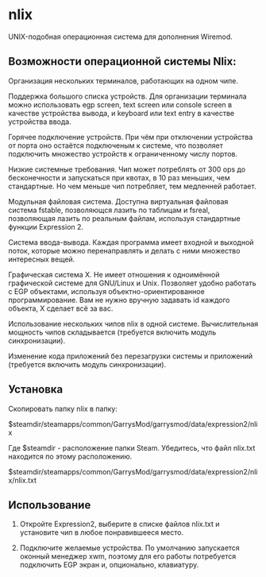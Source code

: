 # nlix
UNIX-подобная операционная система для дополнения Wiremod.

## Возможности операционной системы Nlix:
Организация нескольких терминалов, работающих на одном чипе.

Поддержка большого списка устройств. Для организации терминала можно использовать egp screen, text screen или console screen в качестве устройства вывода, и keyboard или text entry в качестве устройства ввода.

Горячее подключение устройств. При чём при отключении устройства от порта оно остаётся подключеным к системе, что позволяет подключить множество устройств к ограниченному числу портов.

Низкие системные требования. Чип может потреблять от 300 ops до бесконечности и запускаться при квотах, в 10 раз меньших, чем стандартные. Но чем меньше чип потребляет, тем медленней работает.

Модульная файловая система. Доступна виртуальная файловая система fstable, позволяющся лазить по таблицам и fsreal, позволяющая лазить по реальным файлам, используя стандартные функции Expression 2.

Система ввода-вывода. Каждая программа имеет входной и выходной поток, которые можно перенаправлять и делать с ними множество интересных вещей.

Графическая система X. Не имеет отношения к одноимённой графической системе для GNU/Linux и Unix. Позволяет удобно работать с EGP объектами, используя объектно-ориентированное программирование. Вам не нужно вручную задавать id каждого объекта, X сделает всё за вас.

Использование нескольких чипов nlix в одной системе. Вычислительная мощность чипов складывается (требуется включить модуль синхронизации).

Изменение кода приложений без перезагрузки системы и приложений (требуется включить модуль синхронизации).

## Установка
Скопировать папку nlix в папку:

$steamdir/steamapps/common/GarrysMod/garrysmod/data/expression2/nlix

Где $steamdir - расположение папки Steam. Убедитесь, что файл nlix.txt находится по этому расположению.

$steamdir/steamapps/common/GarrysMod/garrysmod/data/expression2/nlix/nlix.txt

## Использование
1. Откройте Expression2, выберите в списке файлов nlix.txt и установите чип в любое понравившееся место.

2. Подключите желаемые устройства. По умолчанию запускается оконный менеджер xwm, поэтому для его работы потребуется подключить EGP экран и, опционально, клавиатуру.